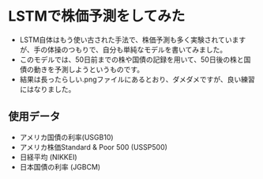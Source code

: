 # LSTMで株価予測をしてみた

- LSTM自体はもう使い古された手法で、株価予測も多く実験されていますが、手の体操のつもりで、自分も単純なモデルを書いてみました。
- このモデルでは、50日前までの株や国債の記録を用いて、50日後の株と国債の動きを予測しようというものです。
- 結果は長ったらしい.pngファイルにあるとおり、ダメダメですが、良い練習にはなりました。

## 使用データ

- アメリカ国債の利率(USGB10)
- アメリカ株価Standard & Poor 500 (USSP500)
- 日経平均 (NIKKEI)
- 日本国債の利率 (JGBCM)
